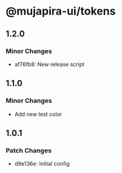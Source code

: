 # @mujapira-ui/tokens

## 1.2.0

### Minor Changes

- af76fb8: New release script

## 1.1.0

### Minor Changes

- Add new test color

## 1.0.1

### Patch Changes

- d9e136e: Initial config
